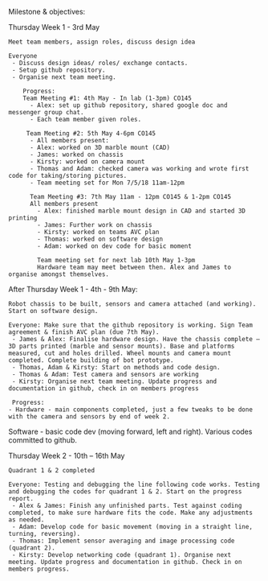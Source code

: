 Milestone & objectives:

Thursday Week 1 - 3rd May

    Meet team members, assign roles, discuss design idea
 
    Everyone
     - Discuss design ideas/ roles/ exchange contacts.
     - Setup github repository.
     - Organise next team meeting.
     
        Progress:
        Team Meeting #1: 4th May - In lab (1-3pm) CO145
          - Alex: set up github repository, shared google doc and messenger group chat.
          - Each team member given roles. 
         
         Team Meeting #2: 5th May 4-6pm CO145
          - All members present:
          - Alex: worked on 3D marble mount (CAD)
          - James: worked on chassis
          - Kirsty: worked on camera mount
          - Thomas and Adam: checked camera was working and wrote first code for taking/storing pictures. 
          - Team meeting set for Mon 7/5/18 11am-12pm

          Team Meeting #3: 7th May 11am - 12pm CO145 & 1-2pm CO145
          All members present
            - Alex: finished marble mount design in CAD and started 3D printing
            - James: Further work on chassis
            - Kirsty: worked on teams AVC plan
            - Thomas: worked on software design
            - Adam: worked on dev code for basic moment

            Team meeting set for next lab 10th May 1-3pm
            Hardware team may meet between then. Alex and James to organise amongst themselves. 

     
After Thursday Week 1 - 4th - 9th May:

    Robot chassis to be built, sensors and camera attached (and working). Start on software design.
 
    Everyone: Make sure that the github repository is working. Sign Team agreement & finish AVC plan (due 7th May).
     - James & Alex: Finalise hardware design. Have the chassis complete – 3D parts printed (marble and sensor mounts). Base and platforms measured, cut and holes drilled. Wheel mounts and camera mount completed. Complete building of bot prototype.
     - Thomas, Adam & Kirsty: Start on methods and code design.
     - Thomas & Adam: Test camera and sensors are working
     - Kirsty: Organise next team meeting. Update progress and documentation in github, check in on members progress
     
     Progress:
    - Hardware - main components completed, just a few tweaks to be done with the camera and sensors by end of week 2. 

Software - basic code dev (moving forward, left and right). 
Various codes committed to github.


     
Thursday Week 2 - 10th – 16th May

    Quadrant 1 & 2 completed
 
    Everyone: Testing and debugging the line following code works. Testing and debugging the codes for quadrant 1 & 2. Start on the progress report.
     - Alex & James: Finish any unfinished parts. Test against coding completed, to make sure hardware fits the code. Make any adjustments as needed.
     - Adam: Develop code for basic movement (moving in a straight line, turning, reversing).
     - Thomas: Implement sensor averaging and image processing code (quadrant 2).
     - Kirsty: Develop networking code (quadrant 1). Organise next meeting. Update progress and documentation in github. Check in on members progress.
